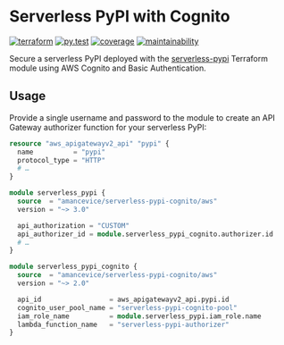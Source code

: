 # Serverless PyPI with Cognito

[![terraform](https://img.shields.io/github/v/tag/amancevice/terraform-aws-serverless-pypi-cognito?color=62f&label=version&logo=terraform&style=flat-square)](https://registry.terraform.io/modules/amancevice/serverless-pypi/aws)
[![py.test](https://img.shields.io/github/workflow/status/amancevice/terraform-aws-serverless-pypi-cognito/py.test?logo=github&style=flat-square)](https://github.com/amancevice/terraform-aws-serverless-pypi-cognito/actions)
[![coverage](https://img.shields.io/codeclimate/coverage/amancevice/terraform-aws-serverless-pypi-cognito?logo=code-climate&style=flat-square)](https://codeclimate.com/github/amancevice/terraform-aws-serverless-pypi-cognito/test_coverage)
[![maintainability](https://img.shields.io/codeclimate/maintainability/amancevice/terraform-aws-serverless-pypi-cognito?logo=code-climate&style=flat-square)](https://codeclimate.com/github/amancevice/terraform-aws-serverless-pypi-cognito/maintainability)

Secure a serverless PyPI deployed with the [serverless-pypi](https://github.com/amancevice/terraform-aws-serverless-pypi-cognito) Terraform module using AWS Cognito and Basic Authentication.

## Usage

Provide a single username and password to the module to create an API Gateway authorizer function for your serverless PyPI:

```terraform
resource "aws_apigatewayv2_api" "pypi" {
  name          = "pypi"
  protocol_type = "HTTP"
  # …
}

module serverless_pypi {
  source  = "amancevice/serverless-pypi-cognito/aws"
  version = "~> 3.0"

  api_authorization = "CUSTOM"
  api_authorizer_id = module.serverless_pypi_cognito.authorizer.id
  # …
}

module serverless_pypi_cognito {
  source  = "amancevice/serverless-pypi-cognito/aws"
  version = "~> 2.0"

  api_id                 = aws_apigatewayv2_api.pypi.id
  cognito_user_pool_name = "serverless-pypi-cognito-pool"
  iam_role_name          = module.serverless_pypi.iam_role.name
  lambda_function_name   = "serverless-pypi-authorizer"
}
```

